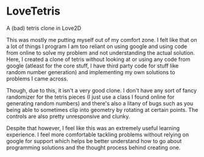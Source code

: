 # LoveTetris
A (bad) tetris clone in Love2D


This was mostly me putting myself out of my comfort zone. I felt like that on a lot of things I program I am too reliant on using google and using code from online to solve my problem and not understanding the actual solution. Here, I created a clone of tetris without looking at or using any code from google (atleast for the core stuff, I have third party code for stuff like random number generation) and implementing my own solutions to problems I came across.

Though, due to this, it isn't a very good clone. I don't have any sort of fancy randomizer for the tetris pieces (I just use a class I found online for generating random numbers) and there's also a litany of bugs such as you being able to sometimes clip into geometry by rotating at certain points. The controls are also pretty unresponsive and clunky.

Despite that however, I feel like this was an extremely useful learning experience. I feel more comfortable tackling problems without relying on google for support which helps be better understand how to go about programming solutions and the thought process behind creating one.

